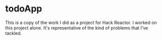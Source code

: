 todoApp
=======

This is a copy of the work I did as a project for Hack Reactor. I worked on this project alone. It's representative of the kind of problems that I've tackled.
